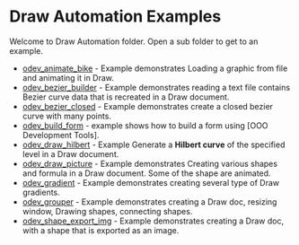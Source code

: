 # Draw Automation Examples

Welcome to Draw Automation folder. Open a sub folder to get to an example.

- [odev_animate_bike](./odev_animate_bike/) - Example demonstrates Loading a graphic from file and animating it in Draw.
- [odev_bezier_builder](./odev_bezier_builder/) - Example demonstrates reading a text file contains Bezier curve data that is recreated in a Draw document.
- [odev_bezier_closed](./odev_bezier_closed/) - Example demonstrates create a closed bezier curve with many points.
- [odev_build_form](./odev_build_form/) - example shows how to build a form using [OOO Development Tools].
- [odev_draw_hilbert](./odev_draw_hilbert/) - Example Generate a **Hilbert curve** of the specified level in a Draw document.
- [odev_draw_picture](./odev_draw_picture/) - Example demonstrates Creating various shapes and formula in a Draw document. Some of the shape are animated.
- [odev_gradient](./odev_gradient/) - Example demonstrates creating several type of Draw gradients.
- [odev_grouper](./odev_grouper/) - Example demonstrates creating a Draw doc, resizing window, Drawing shapes, connecting shapes.
- [odev_shape_export_img](./odev_shape_export_img/) - Example demonstrates creating a Draw doc, with a shape that is exported as an image.
